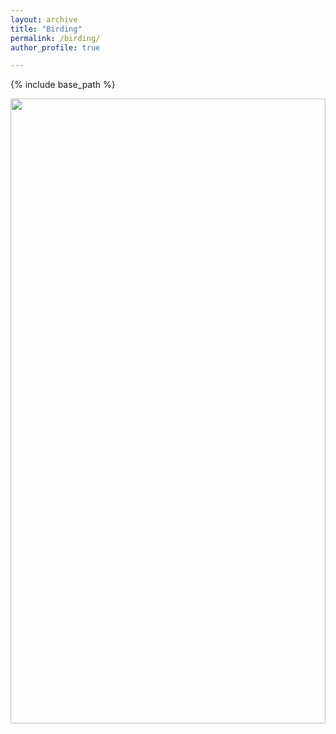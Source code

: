 ```yaml
---
layout: archive
title: "Birding"
permalink: /birding/
author_profile: true

---
```


{% include base_path %}

<html>
  <body>
    <img src="https://ndgiov.shinyapps.io/birds/" width="100%" height="1000px">
    </img>
  </body>
</html>

